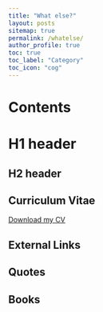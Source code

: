 ```yaml
---
title: "What else?"
layout: posts
sitemap: true
permalink: /whatelse/
author_profile: true
toc: true
toc_label: "Category"
toc_icon: "cog"
---
```


# Contents

# H1 header

## H2 header

## Curriculum Vitae

[Download my CV](/assets/CV.pdf)


## External Links

## Quotes

## Books
